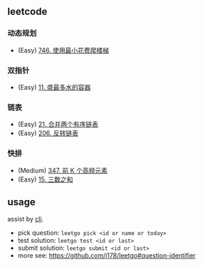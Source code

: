 ## leetcode

### 动态规划

- (Easy) [746. 使用最小花费爬楼梯](https://leetcode.cn/problems/min-cost-climbing-stairs/)

### 双指针

- (Easy) [11. 盛最多水的容器](https://leetcode.cn/problems/container-with-most-water/)

### 链表

- (Easy) [21. 合并两个有序链表](https://leetcode.cn/problems/merge-two-sorted-lists/)
- (Easy) [206. 反转链表](https://leetcode.cn/problems/reverse-linked-list/)

### 快排

- (Medium) [347. 前 K 个高频元素](https://leetcode.cn/problems/top-k-frequent-elements/)
- (Easy) [15. 三数之和](https://leetcode.cn/problems/3sum/)

## usage
assist by [cli](https://github.com/j178/leetgo).

- pick question: `leetgo pick <id or name or today>`
- test solution: `leetgo test <id or last>`
- submit solution: `leetgo submit <id or last>`
- more see: https://github.com/j178/leetgo#question-identifier
